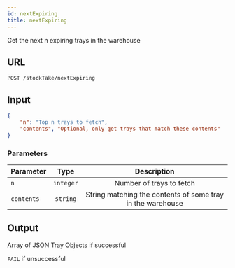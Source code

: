 ```yaml
---
id: nextExpiring
title: nextExpiring
---
```

Get the next n expiring trays in the warehouse
## URL
```http request
POST /stockTake/nextExpiring
```

## Input
```json
{
    "n": "Top n trays to fetch",
    "contents", "Optional, only get trays that match these contents"
}
```

### Parameters
| Parameter | Type | Description |
| ------ | :-------: | :------: |
| `n` | `integer` | Number of trays to fetch |
| `contents` | `string` | String matching the contents of some tray in the warehouse|

## Output
Array of JSON Tray Objects if successful

`FAIL` if unsuccessful
